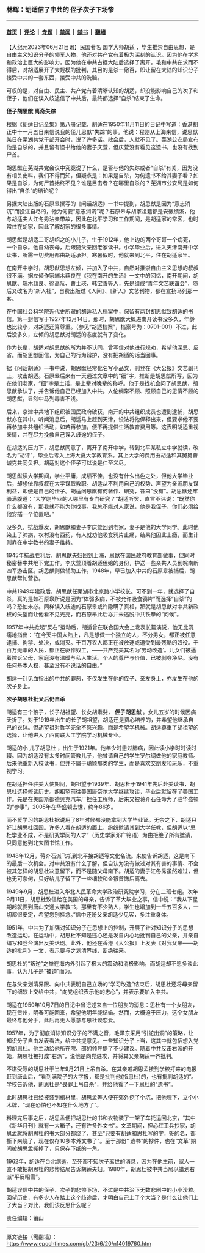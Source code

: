 ### 林辉：胡适信了中共的 侄子次子下场惨

---

#### [首页](../../../..?n14019760) &nbsp;|&nbsp; [评论](../../../../../epoch-comment?n14019760) &nbsp;|&nbsp; [专题](../../../../../epoch-special?n14019760) &nbsp;|&nbsp; [禁闻](../../../../../epoch-news?n14019760) &nbsp;|&nbsp; [禁书](../../../../../books?n14019760) &nbsp;|&nbsp; [翻墙](https://github.com/gfw-breaker/nogfw/blob/master/README.md?n14019760)


<div class="post_content" id="artbody" itemprop="articleBody">
 <!-- article content begin -->
 <p>
  【大纪元2023年06月21日讯】民国著名
  <ok href="https://www.epochtimes.com/gb/tag/%E5%9B%BD%E5%AD%A6%E5%A4%A7%E5%B8%88%E8%83%A1%E9%80%82.html">
   国学大师胡适
  </ok>
  ，毕生推崇自由思想，是自由主义知识分子的领军人物，他还对共产党有着极为深刻的认识。因为他在学术和政治上巨大的影响力，因为他在中共占据大陆后选择了离开，毛和中共在求而不得后，对胡适展开了大规模的批判，其目的是杀一儆百，即让留在大陆的知识分子接受中共的一套东西，接受中共的洗脑。
 </p>
 <p>
  可叹的是，对自由、民主、共产党有着清晰认知的胡适，却没能影响自己的次子和侄子，他们在误入歧途信了中共后，最终都选择“自杀”结束了生命。
 </p>
 <p>
  <strong>
   <ok href="https://www.epochtimes.com/gb/tag/%E4%BE%84%E5%AD%90%E8%83%A1%E6%80%9D%E7%8C%B7.html">
    侄子胡思猷
   </ok>
   离奇失踪
  </strong>
 </p>
 <p>
  根据《胡适日记全集》第八册记载，胡适在1950年11月11日的日记中写道：香港胡正中十一月五日来信说我的侄儿思猷“失踪”的事。他说：程刚从上海来信，说思猷某日在芜湖共党干部开会时，说了许多话。散会后，人就不见了。芜湖公安局宣布他是自杀的，并且留有遗书给他的妻子庆萱，但庆萱没有看见这遗书，也没有找到尸首。
 </p>
 <p>
  胡思猷在芜湖共党会议中究竟说了什么，是否与他的失踪或者“自杀”有关，因为没有相关史料，我们不得而知，但疑点是：如果是自杀，为何遗书不给其妻子看？如果是自杀，为何尸首始终不见？谁是目击者？在哪里自杀的？芜湖市公安局是如何得出“自杀”的结论呢？
 </p>
 <p>
  另据大陆出版的石原皋撰写的《闲话胡适》一书中提到，胡思猷是因为“意志消沉”而投江自尽的，他为何要“意志消沉”呢？石原皋与胡家祖籍都是安徽绩溪，他与胡适夫人江冬秀沾亲带故，因此在北平学习和工作期间，是胡适家的常客，也时常住在胡家，因此了解胡家的很多事情。
 </p>
 <p>
  胡思猷是胡适二哥胡绍之的小儿子，生于1912年，他上边的两个哥哥一个病死，一个自杀。他自幼丧母，后跟随父亲回老家读书。小学毕业后，进入天津南开中学读书，所需一切费用都由胡适承担。寒暑假时，他就来到北平，住在胡适家里。
 </p>
 <p>
  在南开中学时，胡思猷思想左倾，并加入了中共，自然对推崇自由主义思想的叔叔很不满。据左倾作家端木蕻良在《我在南开的生活》一文中的回忆，南开期间，胡思猷、端木蕻良、徐高阮、曹士瑛、韩宝善等人，先是组成“青年文艺联谊会”，随后又改名为“新人社”，自费出版过《人间》、《新人》文艺刊物，都在宣扬马列那一套。
 </p>
 <p>
  在中国社会科学院近代史所藏的胡适私人档案中，保留有两封胡思猷致胡适的书信。第一封信写于1927年12月14日。那时，胡思猷大概进南开读书没多久，年龄也比较小，对胡适还算尊重。（参见“胡适档案”，档案号为：0701-001）不过，此后没多久，左倾的胡思猷对胡适的态度就有了变化。
 </p>
 <p>
  作为长辈，胡适对胡思猷的所为并不认同，曾写信对他进行规劝，希望他深思、反省。而胡思猷回信，为自己的行为辩护，没有把胡适的话当回事。
 </p>
 <p>
  据《闲话胡适》一书中说，胡思猷经常化名写小品文，刊登在《大公报》文艺副刊上，攻击胡适。石原皋后来有一天通过文章中的“细”字，推断是胡思猷所写，因为在他们老家，“细”字是土话，是上辈对晚辈的称呼。他于是找机会问了胡思猷，胡思猷承认了，并告诉他自己已经加入中共。人伦纲常不顾、照顾自己的恩情不顾的胡思猷，显然中马列毒害不浅。
 </p>
 <p>
  后来，京津中共地下组织被国民政府破获，南开的中共组织成员也遭到逮捕，胡思猷亦在其中。听闻消息后，胡适马上赶到天津，设法将他保释出来，但要求他不要再参加中共组织活动，如若再参加，便不再提供生活教育费用等。这表明胡适重视亲情，并在尽力挽救自己误入歧途的侄子。
 </p>
 <p>
  在胡适的压力下，胡思猷同意了，离开了南开中学，转到北平某私立中学就读，改名为“胡评”，毕业后考入上海大夏大学教育系。其上大学的费用由胡适和其舅舅曹诚克共同负担。胡适对这个侄子可以说是仁至义尽。
 </p>
 <p>
  胡思猷读大学期间，学业平庸，成绩不佳，也没有什么出色之处，但他大学毕业后，却想依靠叔叔在大学谋取教职。胡适从不利用自己的权势、声望为亲戚朋友谋利益，即便是自己的侄子。胡适问思猷有何著作、研究，答曰“没有”。胡思猷还牢骚满腹道：“大学刚毕业的人哪里有专门研究？”胡适听罢，直言不讳说：“既然你什么都没有，那我就不能为你找事。我总不能对人家说，他是我侄子，你们必须给他安插一个位置吧。”
 </p>
 <p>
  没多久，抗战爆发，胡思猷和妻子李庆萱回到老家，妻子是他的大学同学。此时他染上了肺病，农村没有西药，有人就劝他吸食鸦片止痛，结果他因此上瘾，而生计则靠在中学教书的妻子维持。
 </p>
 <p>
  1945年抗战胜利后，胡思猷夫妇回到上海，思猷在国民政府教育部做事，但同时秘密替中共地下党工作。李庆萱顶着胡适侄媳的身份，护送一些亲共人员到皖南新四军游击区。胡思猷则做辅助工作。1948年，早已加入中共的石原皋被捕后，胡思猷帮忙营救。
 </p>
 <p>
  中共1949年建政后，胡思猷任芜湖市北京路小学校长。可不到一年，就选择了自杀，真的是如石原皋所说是因为“体弱多病，不被允许吸食鸦片”而选择“自杀”的吗？恐怕未必。同样误入歧途的石原皋或许隐瞒了真相，那就是胡思猷对中共新政权的失望而让他看不见光亮，而石原皋此后亦并未逃脱中共铁拳的“问候”。
 </p>
 <p>
  1957年中共掀起“反右”运动后，胡适曾在联合国大会上发表长篇演说，他无比沉痛地指出：“在今天中国大陆上，凡是想做一个独立的人，不分男女，都正被任意逮捕、拘禁、处决，或消灭。千百万农人都正在被放逐或遭受到最残酷的奴役。千百万无辜的人民，都正在驱作奴工，——共产党美其名为‘劳动改造’。儿女们被逼着控诉父母，家庭没有温暖与私人生活。个人的尊严与价值，已被剥夺净尽。没有任何基本人权，甚至没有不说话的自由。”
 </p>
 <p>
  胡适一针见血指出的中共的罪恶，不仅发生在他的侄子、亲友身上，亦发生在他的次子身上。
 </p>
 <p>
  <strong>
   次子胡思杜批父后仍自杀
  </strong>
 </p>
 <p>
  胡适有三个孩子，长子胡祖望、长女胡素斐，
  <strong>
   <ok href="https://www.epochtimes.com/gb/tag/%E4%BE%84%E5%AD%90%E8%83%A1%E6%80%9D%E7%8C%B7.html">
    侄子胡思猷
   </ok>
  </strong>
  。女儿五岁的时候因病夭折了。对于1919年出生的长子胡祖望，胡适还是费心培养的，并希望他继承自己的衣钵。但胡望祖对哲学完全不感兴趣，而是希望学机械。胡适尊重了胡祖望的选择，让他进入了西南联大工学院学习机械专业。
 </p>
 <p>
  胡适的小
  <ok href="https://www.epochtimes.com/gb/tag/%E5%84%BF%E5%AD%90%E8%83%A1%E6%80%9D%E6%9D%9C.html">
   儿子胡思杜
  </ok>
  ，出生于1921年。他年少时患过肺病，因此读小学时时读时辍。因为胡适没有太多时间管教儿子，他曾请自己的学生罗尔纲做他的家庭教师。后来他重新入校读书，但并不属于聪颖那类的学生，而是喜欢交朋友和玩乐，不重视学习。
 </p>
 <p>
  在胡适担任驻美大使期间，胡祖望于1939年、胡思杜于1941年先后赴美读书，胡思杜选择修读历史。胡祖望前往美国康奈尔大学继续攻读，毕业后就留在了美国工作。先是在美国斯都德贝克汽车厂担任工程师，后来又被蒋介石任命为了驻华盛顿的“参事”，2005年在华盛顿去世，终年86岁。
 </p>
 <p>
  而不爱学习的胡思杜据说用了8年时候都没能拿到大学毕业证。无奈之下，胡适只好让胡思杜回国。许多人看在胡适的面上，纷纷邀请其到大学任教，但胡适以“思杜学业不成，不是研究学问的人才”（历史学家邓广铭语）为由拒绝了所有邀请，只同意他到北大图书馆工作。
 </p>
 <p>
  1948年12月，蒋介石派飞机到北平接胡适等文化名流。来使告诉胡适，这是南下的最后一次机会。对中共没有什么了解，但自认为没有做过对其有害的事情、不会被其怎样的胡思杜决意留下，而不是随父母南下。胡适的妻子江冬秀虽然难过，但也无可奈何，只好给儿子留下了一些细软和金银首饰后离去。
 </p>
 <p>
  1949年9月，胡思杜进入华北人民革命大学政治研究院学习，分在二班七组。次年9月11日，胡思杜致信给在美国的母亲，告诉了革大毕业之事，信中说：“我从下星期起就要到唐山交通大学教书，那里有不少熟人，学生也增加到一千五百多人，一切都很安定，希望您别挂念。”信中还盼父亲胡适少见客，多注重身体。
 </p>
 <p>
  1951年，中共为了加强对知识分子在思想上的控制，开展了针对知识分子的思想改造运动。在运动中，胡思杜不知是违心还是发自内心地批判自己的父亲，并亲自编写和登台演出反美话剧。此外，他还在香港《大公报》上发表《对我父亲——胡适的批判》一文，表示要与之划清界线，断绝往来。
 </p>
 <p>
  胡思杜的“叛逆”之举在海内外引起了极大的震动和消极影响，而胡适却不愿多谈此事，认为儿子是“被迫”而为。
 </p>
 <p>
  在与父亲划清界限、向中共表明自己立场的“学习改造”结束后，胡思杜还将母亲留下的细软上交给中共，“向党组织表示他的忠心”，并表示要加入中共。
 </p>
 <p>
  胡适在1950年10月7日的日记中曾记述来自一位朋友的消息：思杜有一个女朋友，现在贵州，明春可能回来，希望他明年能结婚。然而，大概迫于压力，这个女朋友最终与他分手，此后再无人愿意与思杜谈恋爱。
 </p>
 <p>
  1957年，为了彻底消除知识分子的不满之音，毛泽东采用“引蛇出洞”的策略，让知识分子自由发表看法，给中共提意见。一些知识分子上当，这其中就包括想入党的胡思杜。他主动给他所在院、部的领导提了不少建议。随着中共反击右派的开始，胡思杜被打成“右派”，说他是向党进攻，并将其父亲胡适一齐批判。
 </p>
 <p>
  不堪受辱的胡思杜于当年9月21日上吊自杀。在其亲戚胡思孟接到学校打来的电报赶到唐山后，“看到满院子的大字报，都是批判他(指思杜)的，也有批判胡适的”。学校告诉他，胡思杜是“畏罪上吊自杀”，并给他看了一下思杜的“遗书”。
 </p>
 <p>
  此时胡思杜已经被装到棺材里，胡思孟等人便在郊外挖了个坑，把他埋下，立个小木牌，“现在恐怕也不知在什么地方了”。
 </p>
 <p>
  料理完后事之后，胡思孟便把胡思杜的书和衣物装了一架子车托运回北京，“其中《新华月刊》就有一大箱子，还有许多外文书”。文革期间，担心红卫兵抄家，胡思孟就将胡思杜的书大部分都烧了，甚至“只要有胡适和思杜写的字，签的名，都撕下来烧了，现在仅存10多本外文书了”。至于那份“ 遗书”的抄件，也在“文革”期间被胡思孟撕掉了，只保存下纸的一角。
 </p>
 <p>
  1962年，胡适在台北病逝，至死都不知次子离世的消息，因为在他生前，家人一直不敢把胡思杜的悲惨结局告诉胡适夫妇。1980年，胡思杜被中共当局以错划右派“平反昭雪”。
 </p>
 <p>
  胡适误信中共的侄子、次子的悲惨下场，不过是中共治下无数悲剧中的小小沙粒。回望历史，有多少人在踏上这个歧途后，才明白自己上了个大当？是什么让他们上了大当？对此，我们该反思什么呢？
 </p>
 <p>
  责任编辑：莆山
 </p>
 <!-- article content end -->
 <div id="below_article_ad">
 </div>
</div>


---

原文链接（需翻墙）：https://www.epochtimes.com/gb/23/6/20/n14019760.htm
